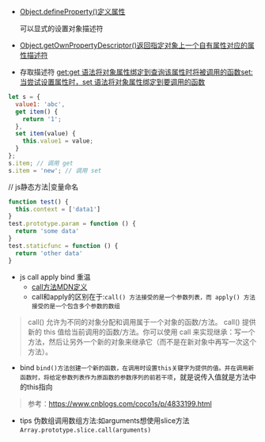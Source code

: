 - [Object.defineProperty()定义属性](https://developer.mozilla.org/zh-CN/docs/Web/JavaScript/Reference/Global_Objects/Object/defineProperty#Parameters)

  可以显式的设置对象描述符

- [Object​.get​OwnProperty​Descriptor()返回指定对象上一个自有属性对应的属性描述符](https://developer.mozilla.org/zh-CN/docs/Web/JavaScript/Reference/Global_Objects/Object/getOwnPropertyDescriptor)

* 存取描述符 [get:get 语法将对象属性绑定到查询该属性时将被调用的函数](https://developer.mozilla.org/zh-CN/docs/Web/JavaScript/Reference/Functions/get)[set:当尝试设置属性时，set 语法将对象属性绑定到要调用的函数](https://developer.mozilla.org/zh-CN/docs/Web/JavaScript/Reference/Functions/set)

```javascript
let s = {
  value1: 'abc',
  get item() {
    return '1';
  },
  set item(value) {
    this.value1 = value;
  }
};
s.item; // 调用 get
s.item = 'new'; // 调用 set
```

//  js静态方法|变量命名
```javascript
function test() {
  this.context = ['data1']
}
test.prototype.param = function () {
  return 'some data'
}
test.staticfunc = function () {
  return 'other data'
}
```
+ js call apply bind 重温
  + [call方法MDN定义](https://developer.mozilla.org/zh-CN/docs/Web/JavaScript/Reference/Global_Objects/Function/call)
  + call和apply的区别在于:`call() 方法接受的是一个参数列表，而 apply() 方法接受的是一个包含多个参数的数组`
  
 >call() 允许为不同的对象分配和调用属于一个对象的函数/方法。
 >call() 提供新的 this 值给当前调用的函数/方法。你可以使用 call 来实现继承：写一个方法，然后让另外一个新的对象来继承它（而不是在新对象中再写一次这个方法）。
 
 + bind `bind()方法创建一个新的函数，在调用时设置this关键字为提供的值。并在调用新函数时，将给定参数列表作为原函数的参数序列的前若干项`，就是说传入值就是方法中的this指向
 > 参考：https://www.cnblogs.com/coco1s/p/4833199.html
 + tips 伪数组调用数组方法:如arguments想使用slice方法`Array.prototype.slice.call(arguments)`
